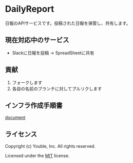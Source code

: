 # DailyReport

日報のAPIサービスです。投稿された日報を保管し、共有します。

## 現在対応中のサービス

* Slackに日報を投稿 → SpreadSheetに共有

## 貢献

1. フォークします
2. 各自の名前のブランチに対してプルリクします

## インフラ作成手順書

[document](/doc/document)

## ライセンス

Copyright (c) Youble, Inc. All rights reserved.

Licensed under the [MIT](LICENSE.txt) license.

